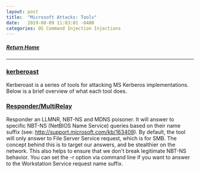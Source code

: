 ```yaml
---
layout: post
title:  "Microsoft Attacks: Tools"
date:   2019-08-09 11:03:01 -0400
categories: OS Command Injection Injections
---
```

##### [Return Home](https://thegetch.github.io/penetration/testing/resources/2020/07/24/Home/)

---

### [kerberoast](https://github.com/nidem/kerberoast)

Kerberoast is a series of tools for attacking MS Kerberos implementations. Below is a brief overview of what each tool does.

### [Responder/MultiRelay](https://github.com/lgandx/Responder/)

Responder an LLMNR, NBT-NS and MDNS poisoner. It will answer to specific NBT-NS (NetBIOS Name Service) queries based on their name suffix (see: http://support.microsoft.com/kb/163409). By default, the tool will only answer to File Server Service request, which is for SMB.
The concept behind this is to target our answers, and be stealthier on the network. This also helps to ensure that we don't break legitimate NBT-NS behavior. You can set the -r option via command line if you want to answer to the Workstation Service request name suffix.
